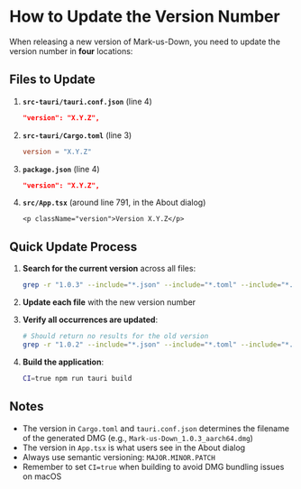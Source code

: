 # How to Update the Version Number

When releasing a new version of Mark-us-Down, you need to update the version number in **four** locations:

## Files to Update

1. **`src-tauri/tauri.conf.json`** (line 4)
   ```json
   "version": "X.Y.Z",
   ```

2. **`src-tauri/Cargo.toml`** (line 3)
   ```toml
   version = "X.Y.Z"
   ```

3. **`package.json`** (line 4)
   ```json
   "version": "X.Y.Z",
   ```

4. **`src/App.tsx`** (around line 791, in the About dialog)
   ```tsx
   <p className="version">Version X.Y.Z</p>
   ```

## Quick Update Process

1. **Search for the current version** across all files:
   ```bash
   grep -r "1.0.3" --include="*.json" --include="*.toml" --include="*.tsx"
   ```

2. **Update each file** with the new version number

3. **Verify all occurrences are updated**:
   ```bash
   # Should return no results for the old version
   grep -r "1.0.2" --include="*.json" --include="*.toml" --include="*.tsx"
   ```

4. **Build the application**:
   ```bash
   CI=true npm run tauri build
   ```

## Notes

- The version in `Cargo.toml` and `tauri.conf.json` determines the filename of the generated DMG (e.g., `Mark-us-Down_1.0.3_aarch64.dmg`)
- The version in `App.tsx` is what users see in the About dialog
- Always use semantic versioning: `MAJOR.MINOR.PATCH`
- Remember to set `CI=true` when building to avoid DMG bundling issues on macOS
